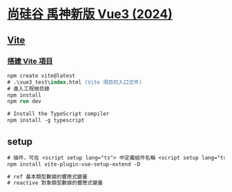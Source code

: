# [尚硅谷 禹神新版 Vue3 (2024)](https://www.youtube.com/watch?v=M4SgtHLpmPU&list=PLmOn9nNkQxJEnGM4Jf0liBcyedAtuQq-O)

## [Vite](https://vitejs.cn/)

### [搭建 Vite 項目](https://cn.vitejs.dev/guide/)

```ps
npm create vite@latest
# .\vue3_test\index.html (Vite 項目的入口文件)
# 進入工程根目錄
npm install
npm run dev

# Install the TypeScript compiler
npm install -g typescript
```

## setup

```ps
# 插件，可在 <script setup lang="ts"> 中定義組件名稱 <script setup lang="ts" name="***">
npm install vite-plugin-vue-setup-extend -D

# ref 基本類型數據的響應式變量
# reactive 對象類型數據的響應式變量
```
